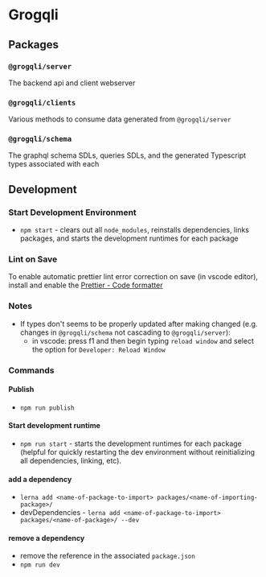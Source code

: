 # Grogqli

## Packages

### `@grogqli/server`

The backend api and client webserver

### `@grogqli/clients`

Various methods to consume data generated from `@grogqli/server`

### `@grogqli/schema`

The graphql schema SDLs, queries SDLs, and the generated Typescript types associated with each

## Development

### Start Development Environment

- `npm start` - clears out all `node_modules`, reinstalls dependencies, links packages, and starts the development runtimes for each package

### Lint on Save

To enable automatic prettier lint error correction on save (in vscode editor), install and enable the [Prettier - Code formatter](https://marketplace.visualstudio.com/items?itemName=esbenp.prettier-vscode)

### Notes

- If types don't seems to be properly updated after making changed (e.g. changes in `@grogqli/schema` not cascading to `@grogqli/server`):
  - in vscode: press f1 and then begin typing `reload window` and select the option for `Developer: Reload Window`

### Commands

#### Publish

- `npm run publish`

#### Start development runtime

- `npm run start` - starts the development runtimes for each package (helpful for quickly restarting the dev environment without reinitializing all dependencies, linking, etc).

#### add a dependency

- `lerna add <name-of-package-to-import> packages/<name-of-importing-package>/`
- devDependencies - `lerna add <name-of-package-to-import> packages/<name-of-package>/ --dev`

#### remove a dependency

- remove the reference in the associated `package.json`
- `npm run dev`
